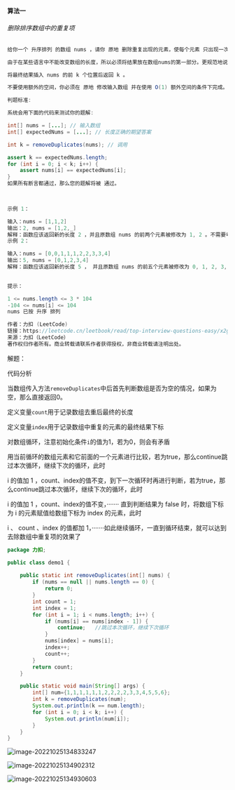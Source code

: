 #### 算法一

###### *删除排序数组中的重复项*

```java
给你一个 升序排列 的数组 nums ，请你 原地 删除重复出现的元素，使每个元素 只出现一次 ，返回删除后数组的新长度。元素的 相对顺序 应该保持 一致 。

由于在某些语言中不能改变数组的长度，所以必须将结果放在数组nums的第一部分。更规范地说，如果在删除重复项之后有 k 个元素，那么 nums 的前 k 个元素应该保存最终结果。

将最终结果插入 nums 的前 k 个位置后返回 k 。

不要使用额外的空间，你必须在 原地 修改输入数组 并在使用 O(1) 额外空间的条件下完成。

判题标准:

系统会用下面的代码来测试你的题解:

int[] nums = [...]; // 输入数组
int[] expectedNums = [...]; // 长度正确的期望答案

int k = removeDuplicates(nums); // 调用

assert k == expectedNums.length;
for (int i = 0; i < k; i++) {
    assert nums[i] == expectedNums[i];
}
如果所有断言都通过，那么您的题解将被 通过。

 

示例 1：

输入：nums = [1,1,2]
输出：2, nums = [1,2,_]
解释：函数应该返回新的长度 2 ，并且原数组 nums 的前两个元素被修改为 1, 2 。不需要考虑数组中超出新长度后面的元素。
示例 2：

输入：nums = [0,0,1,1,1,2,2,3,3,4]
输出：5, nums = [0,1,2,3,4]
解释：函数应该返回新的长度 5 ， 并且原数组 nums 的前五个元素被修改为 0, 1, 2, 3, 4 。不需要考虑数组中超出新长度后面的元素。
 

提示：

1 <= nums.length <= 3 * 104
-104 <= nums[i] <= 104
nums 已按 升序 排列

作者：力扣 (LeetCode)
链接：https://leetcode.cn/leetbook/read/top-interview-questions-easy/x2gy9m/
来源：力扣（LeetCode）
著作权归作者所有。商业转载请联系作者获得授权，非商业转载请注明出处。
```

解题：

代码分析

当数组传入方法`removeDuplicates`中后首先判断数组是否为空的情况，如果为空，那么直接返回0。

定义变量`count`用于记录数组去重后最终的长度

定义变量`index`用于记录数组中重复的元素的最终结果下标

对数组循环，注意初始化条件`i`的值为1，若为0，则会有矛盾

用当前循环的数组元素和它前面的一个元素进行比较，若为true，那么continue跳过本次循环，继续下次的循环，此时

i 的值加 1 ，count、index的值不变，到下一次循环时再进行判断，若为true，那么continue跳过本次循环，继续下次的循环，此时

i 的值加 1 ，count、index的值不变，······· 直到判断结果为 false 时，将数组下标为 i 的元素赋值给数组下标为 index 的元素，此时

i 、 count 、index 的值都加 1，·······如此继续循环，一直到循环结束，就可以达到去除数组中重复项的效果了

```java
package 力扣;

public class demo1 {
    
    public static int removeDuplicates(int[] nums) {
        if (nums == null || nums.length == 0) {
            return 0;
        }
        int count = 1;
        int index = 1;
        for (int i = 1; i < nums.length; i++) {
            if (nums[i] == nums[index - 1]) {
                continue;   //跳过本次循环，继续下次循环
            }
            nums[index] = nums[i];
            index++;
            count++;
        }
        return count;
    }

    public static void main(String[] args) {
        int[] num={1,1,1,1,1,1,2,2,2,2,3,3,4,5,5,6};
        int k = removeDuplicates(num);
        System.out.println(k == num.length);
        for (int i = 0; i < k; i++) {
            System.out.println(num[i]);
        }
    }
}
```

![image-20221025134833247](https://gitee.com/yangstudys/typora-pic/raw/master/prcture/202210251348506.png)

![image-20221025134902312](https://gitee.com/yangstudys/typora-pic/raw/master/prcture/202210251349501.png)

![image-20221025134930603](https://gitee.com/yangstudys/typora-pic/raw/master/prcture/202210251349783.png)